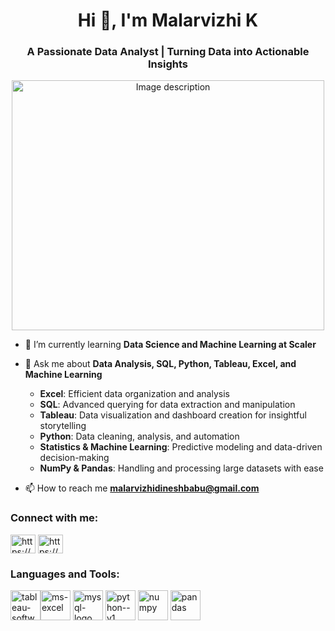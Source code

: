 <h1 align="center">Hi 👋, I'm Malarvizhi K</h1>
<h3 align="center">A Passionate Data Analyst | Turning Data into Actionable Insights</h3> 
<p align="center">
<img src="https://github.com/user-attachments/assets/0fde74c5-678f-470b-b669-32104e565e09" alt="Image description" width="500" height="400"/>

- 🌱 I’m currently learning **Data Science and Machine Learning at Scaler**

- 💬 Ask me about **Data Analysis, SQL, Python, Tableau, Excel, and Machine Learning**

    - **Excel**: Efficient data organization and analysis
    - **SQL**: Advanced querying for data extraction and manipulation
    - **Tableau**: Data visualization and dashboard creation for insightful storytelling
    - **Python**: Data cleaning, analysis, and automation
    - **Statistics & Machine Learning**: Predictive modeling and data-driven decision-making
    - **NumPy & Pandas**: Handling and processing large datasets with ease

- 📫 How to reach me **malarvizhidineshbabu@gmail.com**


<h3 align="left">Connect with me:</h3>
<p align="left">
<a href="https://linkedin.com/in/https://www.linkedin.com/in/malarvizhi-/" target="blank"><img align="center" src="https://raw.githubusercontent.com/rahuldkjain/github-profile-readme-generator/master/src/images/icons/Social/linked-in-alt.svg" alt="https://www.linkedin.com/in/malarvizhi-/" height="30" width="40" /></a>
<a href="https://www.hackerrank.com/https://www.hackerrank.com/profile/malarvizhidines1" target="blank"><img align="center" src="https://raw.githubusercontent.com/rahuldkjain/github-profile-readme-generator/master/src/images/icons/Social/hackerrank.svg" alt="https://www.hackerrank.com/profile/malarvizhidines1" height="30" width="40" /></a>
</p>

<h3 align="left">Languages and Tools:</h3>

<img width="48" height="48" src="https://img.icons8.com/color/48/tableau-software.png" alt="tableau-software"/><img width="48" height="48" src="https://img.icons8.com/color/48/ms-excel.png" alt="ms-excel"/>
<img width="48" height="48" src="https://img.icons8.com/color/48/mysql-logo.png" alt="mysql-logo"/>
<img width="48" height="48" src="https://img.icons8.com/color/48/python--v1.png" alt="python--v1"/>
<img width="48" height="48" src="https://img.icons8.com/color/48/numpy.png" alt="numpy"/> 
<img width="48" height="48" src="https://img.icons8.com/color/48/pandas.png" alt="pandas"/>












